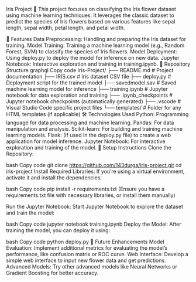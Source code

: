 Iris Project 🌸
This project focuses on classifying the Iris flower dataset using machine learning techniques. It leverages the classic dataset to predict the species of Iris flowers based on various features like sepal length, sepal width, petal length, and petal width.

🌟 Features
Data Preprocessing: Handling and preparing the Iris dataset for training.
Model Training: Training a machine learning model (e.g., Random Forest, SVM) to classify the species of Iris flowers.
Model Deployment: Using deploy.py to deploy the model for inference on new data.
Jupyter Notebook: Interactive exploration and training in training.ipynb.
📂 Repository Structure
graphql
Copy code
Iris-Project/
├── README.md             # Project documentation
├── IRIS.csv              # Iris dataset CSV file
├── deploy.py             # Deployment script for the trained model
├── savedmodel.sav        # Saved machine learning model for inference
├── training.ipynb        # Jupyter notebook for data exploration and training
├── .ipynb_checkpoints    # Jupyter notebook checkpoints (automatically generated)
├── .vscode               # Visual Studio Code specific project files
└── templates/            # Folder for any HTML templates (if applicable)
🛠️ Technologies Used
Python: Programming language for data processing and machine learning.
Pandas: For data manipulation and analysis.
Scikit-learn: For building and training machine learning models.
Flask: (If used in the deploy.py file) to create a web application for model inference.
Jupyter Notebook: For interactive exploration and training of the model.
🔧 Setup Instructions
Clone the Repository:

bash
Copy code
git clone https://github.com/143durga/iris-project.git
cd iris-project
Install Required Libraries: If you’re using a virtual environment, activate it and install the dependencies:

bash
Copy code
pip install -r requirements.txt
(Ensure you have a requirements.txt file with necessary libraries, or install them manually)

Run the Jupyter Notebook: Start Jupyter Notebook to explore the dataset and train the model:

bash
Copy code
jupyter notebook training.ipynb
Deploy the Model: After training the model, you can deploy it using:

bash
Copy code
python deploy.py
🌟 Future Enhancements
Model Evaluation: Implement additional metrics for evaluating the model’s performance, like confusion matrix or ROC curve.
Web Interface: Develop a simple web interface to input new flower data and get predictions.
Advanced Models: Try other advanced models like Neural Networks or Gradient Boosting for better accuracy.

